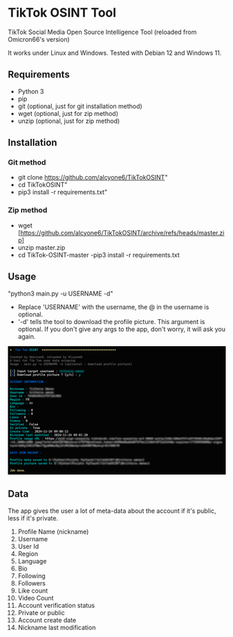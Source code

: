 # TikTok OSINT Tool

TikTok Social Media Open Source Intelligence Tool (reloaded from Omicron66's version)

It works under Linux and Windows. Tested with Debian 12 and Windows 11.

## Requirements

- Python 3
- pip
- git (optional, just for git installation method)
- wget (optional, just for zip method)
- unzip (optional, just for zip method)

## Installation

### Git method
- git clone https://github.com/alcyone6/TikTokOSINT"
- cd TikTokOSINT"
- pip3 install -r requirements.txt"

### Zip method
- wget [https://github.com/alcyone6/TikTokOSINT/archive/refs/heads/master.zip]
- unzip master.zip
- cd TikTok-OSINT-master
-pip3 install -r requirements.txt

## Usage

"python3 main.py -u USERNAME -d"

- Replace 'USERNAME' with the username, the @ in the username is optional.
- '-d' tells the tool to download the profile picture. This argument is optional.
If you don't give any args to the app, don't worry, it will ask you again.

![alt text](https://github.com/alcyone6/TikTokOSINT/blob/master/images/image.png?raw=true)

## Data

The app gives the user a lot of meta-data about the account if it's public, less if it's private.

1. Profile Name (nickname)
2. Username
3. User Id
4. Region
5. Language
6. Bio
7. Following
8. Followers
9. Like count
10. Video Count
11. Account verification status
12. Private or public
13. Account create date
14. Nickname last modification
